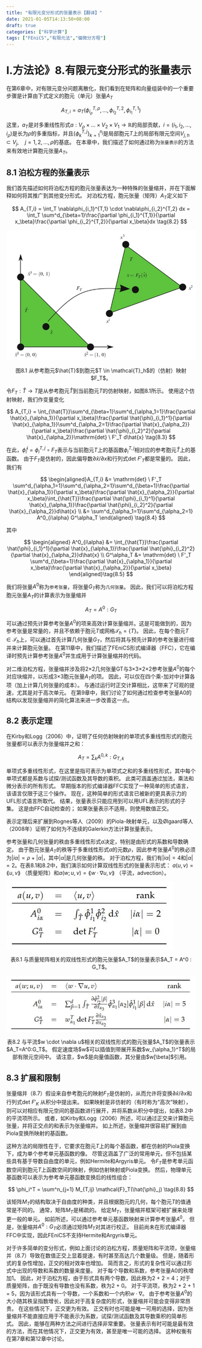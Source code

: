 ```yaml
---
title: "有限元变分形式的张量表示【翻译】"
date: 2021-01-05T14:13:50+08:00
draft: true
categories: ["科学计算"]
tags: ["FEniCS","有限元法","偏微分方程"]
---
```



# I.方法论》8.有限元变分形式的张量表示

在第6章中，对有限元变分问题离散化，我们看到在矩阵和向量组装中的一个重要步骤是计算由下式定义的胞元（单元）张量$A_T$

$$
A_{T,i} = a_T(\phi_{i_\rho}^{T,\rho}, \dots , \phi_{i_2}^{T,2}, \phi_{i_1}^{T,1}) \tag{8.1}
$$

这里，$a_T$是对多重线性形式$a:V_\rho\times\dots\times V_2\times V_1 \to \mathbb{R}$的局部贡献，$i=(i_1,i_2,\dots,i_\rho)$是长为$\rho$的多重指标，并且$\{\phi_k^{T,j}\}^{n_j}_{k=1}$是局部胞元$T$上的局部有限元空间$V_{j,h} \subset V_j,\quad j = 1, 2, \dots, \rho$的基底。  在本章中，我们描述了如何通过称为`张量表示`的方法来有效地计算胞元张量$A_T$。

<!--more-->

## 8.1 泊松方程的张量表示

我们首先描述如何将泊松方程的胞元张量表达为一种特殊的张量缩并，并在下面解释如何将其推广到其他变分形式。  对泊松方程，胞元张量（矩阵）$A_T$定义如下

$$
A_{T,i} = \int_T \nabla\phi_{i_1}^{T,1} \cdot \nabla\phi_{i_2}^{T,2} dx = \int_T \sum^d_{\beta=1}\frac{\partial \phi_{i_1}^{T,1}}{\partial x_\beta}\frac{\partial \phi_{i_2}^{T,2}}{\partial x_\beta}dx \tag{8.2}
$$

![](../images/0227.jpg)

<center>图8.1 从参考胞元$\hat{T}$到胞元$T \in \mathcal{T}_h$的（仿射）映射$F_T$。</center>

令$F_T:\hat{T}\to T$是从参考胞元$\hat{T}$到当前胞元$T$的仿射映射，如图8.1所示。  使用这个仿射映射，我们作变量变化

$$
A_{T,i} = \int_{\hat{T}}\sum^d_{\beta=1}\sum^d_{\alpha_1=1}\frac{\partial \hat{x}_{\alpha_1}}{\partial x_\beta}\frac{\partial \hat{\phi}_{i_1}^1}{\partial \hat{x}_{\alpha_1}}\sum^d_{\alpha_2=1}\frac{\partial \hat{x}_{\alpha_2}}{\partial x_\beta}\frac{\partial \hat{\phi}_{i_2}^2}{\partial \hat{x}_{\alpha_2}}\mathrm{det} \ F'_T d\hat{x} \tag{8.3}
$$

在此，$\hat{\phi}_i^j = \phi_i^{T,j} \circ F_T$表示与当前胞元$T$上的基函数$\phi_i^{T,j}$相对应的参考胞元$\hat{T}$上的基函数。  由于$F_T$是仿射的，因此偏导数$\partial \hat{x}/\partial x$和行列式$\mathrm{det} \ F'_T$都是常量的。 因此，我们有

$$
\begin{aligned}A_{T,i} &= \mathrm{det} \ F'_T \sum^d_{\alpha_1=1}\sum^d_{\alpha_2=1}\sum^d_{\beta=1}\frac{\partial \hat{x}_{\alpha_1}}{\partial x_\beta}\frac{\partial \hat{x}_{\alpha_2}}{\partial x_\beta}\int_{\hat{T}}\frac{\partial \hat{\phi}_{i_1}^1}{\partial \hat{x}_{\alpha_1}}\frac{\partial \hat{\phi}_{i_2}^2}{\partial \hat{x}_{\alpha_2}}d\hat{x} \\ &= \sum^d_{\alpha_1=1}\sum^d_{\alpha_2=1} A^0_{i\alpha} G^\alpha_T \end{aligned} \tag{8.4}
$$

其中

$$
\begin{aligned} A^0_{i\alpha} &= \int_{\hat{T}}\frac{\partial \hat{\phi}_{i_1}^1}{\partial \hat{x}_{\alpha_1}}\frac{\partial \hat{\phi}_{i_2}^2}{\partial \hat{x}_{\alpha_2}}d\hat{x} \\  G^\alpha_T &= \mathrm{det} \ F'_T \sum^d_{\beta=1}\frac{\partial \hat{x}_{\alpha_1}}{\partial x_\beta}\frac{\partial \hat{x}_{\alpha_2}}{\partial x_\beta}  \end{aligned}\tag{8.5}
$$

我们将张量$A^0$称为`参考张量`，将张量$G_T$称为`几何张量`。  因此，我们可以将泊松方程胞元张量$A_T$的计算表示为张量缩并

$$
A_T = A^0 : G_T \tag{8.6}
$$

可以通过预先计算参考张量$A^0$的项来高效计算张量缩并。这是可能做到的，因为参考张量是常量的，并且不依赖于胞元$T$或网格$\mathcal{T}_h = \{T\}$。  因此，在每个胞元$T\in \mathcal{T}_h$上，可以通过首先计算几何张量$G_T$，然后将其与预先计算的参考张量进行缩并来计算胞元张量。  在第11章中，我们描述了FEniCS形式编译器（FFC），它在编译时预先计算参考张量$A^0$并生成用于计算张量缩并的代码。  

对二维泊松方程，张量缩并涉及将2×2几何张量GT与3×3×2×2参考张量$A^0$的每个对应块缩并，以形成3×3胞元张量$A_T$的项。  因此，可以仅在四个乘-加对中计算各项（加上计算几何张量的成本）。  与通过运行时正交计算相比，这带来了可观的提速，尤其是对于高次单元。  在第9章中，我们讨论了如何通过检查参考张量A0的结构以发现张量缩并的简化算法来进一步改善这一点。

## 8.2 表示定理

在Kirby和Logg（2006）中，证明了任何仿射映射的单项式多重线性形式的胞元张量都可以表示为张量缩并之和：

$$
A_T = \sum_k A^{0,k} : G_{T,k} \tag{8.7}
$$

单项式多重线性形式，在这里是指可表示为单项式之和的多重线性形式，其中每个单项式都是系数与试探/测试函数及其导数的乘积。  此类可涵盖通过加法，乘法和微分表示的所有形式。  早期版本的形式编译器FFC实现了一种简单的形式语言，该语言仅限于这三个操作。  现在，这种简单的形式语言已被新的更具表示力的UFL形式语言所取代。  结果，张量表示只能应用到可以用UFL表示的形式的子集。  这是由FFC自动检查的； 如果张量表示不适用，则使用数值正交。

表示定理后来扩展到Rognes等人（2009）的Piola-映射单元，以及Ølgaard等人（2008年）证明了如何为不连续的Galerkin方法计算张量表示。

参考张量和几何张量的秩由多重线性形式$a$决定，特别是由形式的系数和导数确定。  由于胞元张量$A_T$的秩等于多重线性形式$a$的元数$\rho$，因此参考张量$A^0$的秩必须为$|i\alpha| = \rho + |\alpha|$，其中$|\alpha|$是几何张量的秩。  对于泊松方程，我们有$|i\alpha|=4$和$|\alpha|=2$。在表8.1和8.2中，我们演示如何计算双线性形式的张量表示形式： $a(u, v) =\lang u, v \rang$ （质量矩阵）和$a(w; u, v) =\lang w \cdot \nabla u, v \rang$ （平流，advection）。

![](../images/0228.jpg)

<center>表8.1 与质量矩阵相关的双线性形式的胞元张量$A_T$的张量表示$A_T = A^0 : G_T$。</center>

![](../images/0229.jpg)

<center>表8.2 与平流$w \cdot \nabla u$相关的双线性形式的胞元张量$A_T$的张量表示$A_T=A^0:G_T$。  假定速度场$w$可以插值到带展开系数$w_{\alpha_1}^T$的局部有限元空间中。 请注意，$w$是向量值函数，其分量由$w[\beta]$引用。 </center>

  
## 8.3 扩展和限制

张量缩并（8.7）假设来自参考胞元的映射$F_T$是仿射的，从而允许将变换$\partial \hat{x}/\partial x$和行列式$\mathrm{det} \ F'_K$ 从积分中提出来。  如果映射是非仿射的（有时称为“高次”映射），则可以对相应有限元空间的基函数进行展开，并将系数从积分中提出，如表8.2中的平流项所示。  或者，如Kirby和Logg（2006）所述，可以通过正交来计算胞元张量，并将正交点的和表示为张量缩并。  如上所述，张量缩并很容易扩展到由Piola变换所映射的基函数。

这种方法的局限性在于，它要求在胞元$T$上的每个基函数，都在仿射的Piola变换下，成为单个参考单元基函数的像。  尽管这涵盖了广泛的常用单元，但不包括某些具有基于导数自由度的单元，例如Hermite和Argyris单元。  令$F_T$是参考单元函数空间到胞元$T$上函数空间的映射，例如仿射映射或Piola变换。  然后，物理单元基函数可以表示为参考单元基函数变换后的线性组合：

$$
\phi_i^T = \sum^n_{j=1} M_{T,ij} \mathcal{F}_T(\hat{\phi}_j) \tag{8.8}
$$

该矩阵$M_T$的结构取决于自由度的种类，并且根据胞元的几何，每个胞元$T$的值通常是不同的。  通常，矩阵$M_T$是稀疏的。 给定$M_T$，张量缩并框架可被扩展来处理更一般的单元。  如前所述，可以通过参考单元基函数映射来计算参考张量$A^0$。  但是，张量缩并$A^0 : G_T$必须通过矩阵$M_T$对其进行校正。 目前尚未在形式编译器FFC中实现，因此FEniCS不支持Hermite和Argyris单元。

对于许多简单的变分形式，例如上面讨论的泊松方程，质量矩阵和平流项，张量缩并（8.7）导致在数值正交上显着提速，有时甚至高达几个数量级。  但是，随着形式的复杂性增加，正交的相对效率也增加。  简而言之，形式的复杂性可以通过形式中出现的导数和系数的数量来度量。  对于每个导数和系数，参考张量A0的秩增加1。  因此，对于泊松方程，由于形式具有两个导数，因此秩为2 + 2 = 4；对于质量矩阵，由于既没有导数也没有系数，秩为2 + 0。  对于平流项，秩为2 + 2 + 1 = 5，因为该形式具有一个导数，一个系数和一个内积$w\cdot\nabla$。  由于参考张量$A^0$的大小随其秩呈指数增长，因此对于高复杂度的形式，张量缩并可能会变得非常昂贵。  在这些情况下，正交更为有效。  正交有时也可能是唯一可用的选择，因为张量缩并不能直接应用于不能表示为系数，试探/测试函数及其导数乘积的简单形式。  因此，能够在两种方法之间进行选择非常重要。 张量表示有时可能是最有效的方法，而在其他情况下，正交更为有效，甚至是唯一可能的选择。  这种权衡有在第7章和第12章中讨论。


